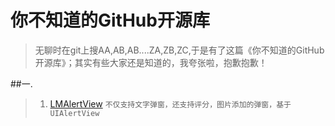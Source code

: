 # 你不知道的GitHub开源库
> 无聊时在git上搜AA,AB,AB....ZA,ZB,ZC,于是有了这篇《你不知道的GitHub开源库》；其实有些大家还是知道的，我夸张啦，抱歉抱歉！

##一.

> 1. [LMAlertView](https://github.com/lmcd/LMAlertView) `不仅支持文字弹窗，还支持评分，图片添加的弹窗，基于UIAlertView`


